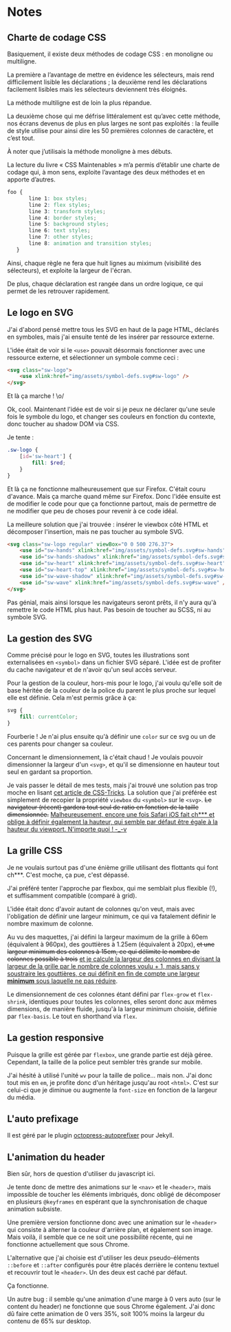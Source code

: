 # Notes

## Charte de codage CSS

Basiquement, il existe deux méthodes de codage CSS : en monoligne ou multiligne.

La première a l’avantage de mettre en évidence les sélecteurs, mais rend difficilement lisible les déclarations ; la deuxième rend les déclarations facilement lisibles mais les sélecteurs deviennent très éloignés.

La méthode multiligne est de loin la plus répandue.

La deuxième chose qui me défrise littéralement est qu’avec cette méthode, nos écrans devenus de plus en plus larges ne sont pas exploités : la feuille de style utilise pour ainsi dire les 50 premières colonnes de caractère, et c’est tout.

À noter que j’utilisais la méthode monoligne à mes débuts.

La lecture du livre « CSS Maintenables » m’a permis d’établir une charte de codage qui, à mon sens, exploite l’avantage des deux méthodes et en apporte d’autres.

```CSS
foo {
       line 1: box styles;
       line 2: flex styles;
       line 3: transform styles;
       line 4: border styles;
       line 5: background styles;
       line 6: text styles;
       line 7: other styles;
       line 8: animation and transition styles;
   }
```

Ainsi, chaque règle ne fera que huit lignes au miximum (visibilité des sélecteurs), et exploite la largeur de l'écran.

De plus, chaque déclaration est rangée dans un ordre logique, ce qui permet de les retrouver rapidement.

## Le logo en SVG

J'ai d'abord pensé mettre tous les SVG en haut de la page HTML, déclarés en symboles, mais j'ai ensuite tenté de les insérer par ressource externe.

L'idée était de voir si le `<use>` pouvait désormais fonctionner avec une ressource externe, et sélectionner un symbole comme ceci :

```html
<svg class="sw-logo">
	<use xlink:href="img/assets/symbol-defs.svg#sw-logo" />
</svg>
```

Et là ça marche ! \o/

Ok, cool. Maintenant l'idée est de voir si je peux ne déclarer qu'une seule fois le symbole du logo, et changer ses couleurs en fonction du contexte, donc toucher au shadow DOM via CSS.

Je tente :

```scss
.sw-logo {
	[id='sw-heart'] {
		fill: $red;
	}
}

```

Et là ça ne fonctionne malheureusement que sur Firefox. C'était couru d'avance. Mais ça marche quand même sur Firefox.
Donc l'idée ensuite est de modifier le code pour que ça fonctionne partout, mais de permettre de ne modifier que peu de choses pour revenir à ce code idéal.

La meilleure solution que j'ai trouvée : insérer le viewbox côté HTML et décomposer l'insertion, mais ne pas toucher au symbole SVG.

```html
<svg class="sw-logo regular" viewBox="0 0 500 276.37">
	<use id="sw-hands" xlink:href="img/assets/symbol-defs.svg#sw-hands" />
	<use id="sw-hands-shadows" xlink:href="img/assets/symbol-defs.svg#sw-hands-shadows" />
	<use id="sw-heart" xlink:href="img/assets/symbol-defs.svg#sw-heart" />
	<use id="sw-heart-top" xlink:href="img/assets/symbol-defs.svg#sw-heart-top" />
	<use id="sw-wave-shadow" xlink:href="img/assets/symbol-defs.svg#sw-wave-shadow" />
	<use id="sw-wave" xlink:href="img/assets/symbol-defs.svg#sw-wave" />
</svg>
```

Pas génial, mais ainsi lorsque les navigateurs seront prêts, il n'y aura qu'à remettre le code HTML plus haut. Pas besoin de toucher au SCSS, ni au symbole SVG.

## La gestion des SVG

Comme précisé pour le logo en SVG, toutes les illustrations sont externalisées en `<symbol>` dans un fichier SVG séparé. L'idée est de profiter du cache navigateur et de n'avoir qu'un seul accès serveur.

Pour la gestion de la couleur, hors-mis pour le logo, j'ai voulu qu'elle soit de base héritée de la couleur de la police du parent le plus proche sur lequel elle est définie. Cela m'est permis grâce à ça:

```css
svg {
    fill: currentColor;
}

```

Fourberie ! Je n'ai plus ensuite qu'à définir une `color` sur ce svg ou un de ces parents pour changer sa couleur.

Concernant le dimensionnement, là c'était chaud ! Je voulais  pouvoir dimensionner la largeur d'un `<svg>`, et qu'il se dimensionne en hauteur tout seul en gardant sa proportion.

Je vais passer le détail de mes tests, mais j'ai trouvé une solution pas trop moche en lisant [cet article de CSS-Tricks](https://css-tricks.com/scale-svg/). La solution que j'ai préférée est simplement de recopier la propriété `viewbox` du `<symbol>` sur le `<svg>`. <del>Le navigateur (récent) gardera tout seul de ratio en fonction de la taille dimensionnée.</del> <ins>Malheureusement, encore une fois Safari iOS fait ch\*\*\* et oblige à définir également la hauteur, qui semble par défaut être égale à la hauteur du viewport. N'importe quoi ! -_-v</ins>

## La grille CSS

Je ne voulais surtout pas d'une énième grille utilisant des flottants qui font ch***. C'est moche, ça pue, c'est dépassé.

J'ai préféré tenter l'approche par flexbox, qui me semblait plus flexible (!), et suffisamment compatible (comparé à grid).

L'idée était donc d'avoir autant de colonnes qu'on veut, mais avec l'obligation de définir une largeur minimum, ce qui va fatalement définir le nombre maximum de colonne.

Au vu des maquettes, j'ai défini la largeur maximum de la grille à 60em (équivalent à 960px), des gouttières à 1.25em (équivalent à 20px), <del>et une largeur minimum des colonnes à 15em, ce qui délimite le nombre de colonnes possible à trois</del> <ins>et je calcule la largeur des colonnes en divisant la largeur de la grille par le nombre de colonnes voulu + 1, mais sans y soustraire les gouttières, ce qui définit en fin de compte une largeur __minimum__ sous laquelle ne pas réduire</ins>.

Le dimensionnement de ces colonnes étant défini par `flex-grow` et `flex-shrink`, identiques pour toutes les colonnes, elles seront donc aux mêmes dimensions, de manière fluide, jusqu'à la largeur minimum choisie, définie par `flex-basis`. Le tout en shorthand via `flex`.

## La gestion responsive

Puisque la grille est gérée par `flexbox`, une grande partie est déjà géree. Cependant, la taille de la police peut sembler très grande sur mobile.

J'ai hésité à utilisé l'unité `wv` pour la taille de police&hellip; mais non. J'ai donc tout mis en `em`, je profite donc d'un héritage jusqu'au root `<html>`. C'est sur celui-ci que je diminue ou augmente la `font-size` en fonction de la largeur du média.

## L'auto prefixage

Il est géré par le plugin [octopress-autoprefixer](https://github.com/octopress/autoprefixer) pour Jekyll.

## L'animation du header

Bien sûr, hors de question d'utiliser du javascript ici.

Je tente donc de mettre des animations sur le `<nav>` et le `<header>`, mais impossible de toucher les éléments imbriqués, donc obligé de décomposer en plusieurs `@keyframes` en espérant que la synchronisation de chaque animation subsiste.

Une première version fonctionne donc avec une animation sur le `<header>` qui consiste à alterner la couleur d'arrière plan, et également son image. Mais voilà, il semble que ce ne soit une possibilité récente, qui ne fonctionne actuellement que sous Chrome.

L'alternative que j'ai choisie est d'utiliser les deux pseudo-éléments `::before` et `::after` configurés pour être placés derrière le contenu textuel et recouvrir tout le `<header>`. Un des deux est caché par défaut.

Ça fonctionne.

Un autre bug : il semble qu'une animation d'une marge à 0 vers auto (sur le content du header) ne fonctionne que sous Chrome également. J'ai donc dû faire cette animation de 0 vers 35%, soit 100% moins la largeur du contenu de 65% sur desktop.
